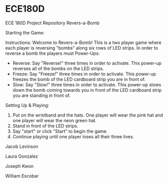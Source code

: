 # ECE180D
ECE 180D Project Repository Revers-a-Bomb

Starting the Game:

Instructions:
Welcome to Revers-a-Bomb! This is a two player game where each player is reversing "bombs" along six rows of LED strips. In order to reverse a bomb the players must
Power-Ups:
- Reverse: Say "Reverse!" three times in order to activate. This power-up reverses all of the bombs on the LED strips.
- Freeze: Say "Freeze!" three times in order to activate. This power-up freezes the bomb of the LED cardboard strip you are in front of.
- Slow: Say "Slow!" three times in order to activate. This power-up slows down the bomb coming towards you in front of the LED cardboard strip you are standing in front of.

Setting Up & Playing:
1. Put on the wristband and the hats. One player will wear the pink hat and one player will wear the neon green hat.
2. Stand in front of the LED strips.
3. Say "start" or click "Start" to begin the game.
4. Continue playing until one player loses all their three lives.

Jacob Levinson

Laura Gonzalez

Joseph Kwon 

William Escobar


